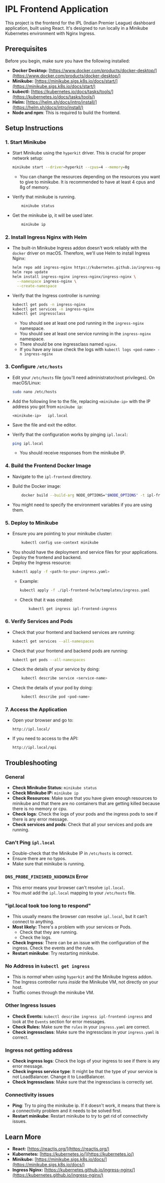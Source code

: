# IPL Frontend Application

This project is the frontend for the IPL (Indian Premier League) dashboard application, built using React. It's designed to run locally in a Minikube Kubernetes environment with Nginx Ingress.

## Prerequisites

Before you begin, make sure you have the following installed:

*   **Docker Desktop:** [https://www.docker.com/products/docker-desktop/](https://www.docker.com/products/docker-desktop/)
*   **Minikube:** [https://minikube.sigs.k8s.io/docs/start/](https://minikube.sigs.k8s.io/docs/start/)
*   **kubectl:** [https://kubernetes.io/docs/tasks/tools/](https://kubernetes.io/docs/tasks/tools/)
*   **Helm:** [https://helm.sh/docs/intro/install/](https://helm.sh/docs/intro/install/)
* **Node and npm**: This is required to build the frontend.

## Setup Instructions

### 1. Start Minikube

*   Start Minikube using the `hyperkit` driver. This is crucial for proper network setup:

    ```bash
    minikube start --driver=hyperkit --cpus=4 --memory=8g
    ```
    * You can change the resources depending on the resources you want to give to minikube. It is recommended to have at least 4 cpus and 8g of memory.

*   Verify that minikube is running.
    ```bash
        minikube status
    ```

* Get the minikube ip, it will be used later.
    ```bash
        minikube ip
    ```

### 2. Install Ingress Nginx with Helm

*   The built-in Minikube Ingress addon doesn't work reliably with the `docker` driver on macOS. Therefore, we'll use Helm to install Ingress Nginx:

    ```bash
    helm repo add ingress-nginx https://kubernetes.github.io/ingress-nginx
    helm repo update
    helm install ingress-nginx ingress-nginx/ingress-nginx \
      --namespace ingress-nginx \
      --create-namespace
    ```

*   Verify that the Ingress controller is running:

    ```bash
    kubectl get pods -n ingress-nginx
    kubectl get services -n ingress-nginx
    kubectl get ingressclass
    ```
    * You should see at least one pod running in the `ingress-nginx` namespace.
    * You should see at least one service running in the `ingress-nginx` namespace.
    * There should be one ingressclass named `nginx`.
    * If you have any issue check the logs with `kubectl logs <pod-name> -n ingress-nginx`

### 3. Configure `/etc/hosts`

*   Edit your `/etc/hosts` file (you'll need administrator/root privileges). On macOS/Linux:

    ```bash
    sudo nano /etc/hosts
    ```

*   Add the following line to the file, replacing `<minikube-ip>` with the IP address you got from `minikube ip`:

    ```
    <minikube-ip>   ipl.local
    ```

*   Save the file and exit the editor.

*   Verify that the configuration works by pinging `ipl.local`:

    ```bash
    ping ipl.local
    ```
    * You should receive responses from the minikube IP.

### 4. Build the Frontend Docker Image

*   Navigate to the `ipl-frontend` directory.

* Build the Docker image:
    ```bash
        docker build --build-arg NODE_OPTIONS="$NODE_OPTIONS" -t ipl-frontend-app .
    ```
* You might need to specify the environment variables if you are using them.

### 5. Deploy to Minikube

* Ensure you are pointing to your minikube cluster:
    ```bash
        kubectl config use-context minikube
    ```
* You should have the deployment and service files for your applications. Deploy the frontend and backend.
* Deploy the Ingress resource:
    ```bash
    kubectl apply -f <path-to-your-ingress.yaml>
    ```
    * Example:
      ```bash
      kubectl apply -f ./ipl-frontend-helm/templates/ingress.yaml
      ```
    * Check that it was created:
        ```bash
            kubectl get ingress ipl-frontend-ingress
        ```

### 6. Verify Services and Pods

*   Check that your frontend and backend services are running:

    ```bash
    kubectl get services --all-namespaces
    ```
*   Check that your frontend and backend pods are running:

    ```bash
    kubectl get pods --all-namespaces
    ```

* Check the details of your service by doing:
    ```bash
        kubectl describe service <service-name>
    ```
* Check the details of your pod by doing:
    ```bash
        kubectl describe pod <pod-name>
    ```

### 7. Access the Application

*   Open your browser and go to:

    ```
    http://ipl.local/
    ```
* If you need to access to the API:
    ```
    http://ipl.local/api
    ```

## Troubleshooting

### General

*   **Check Minikube Status:** `minikube status`
*   **Check Minikube IP:** `minikube ip`
*   **Check Resources**: Make sure that you have given enough resources to minikube and that there are no containers that are getting killed because there is no memory or cpu.
* **Check logs**: Check the logs of your pods and the ingress pods to see if there is any error message.
* **Check services and pods**: Check that all your services and pods are running.

### Can't Ping `ipl.local`

*   Double-check that the Minikube IP in `/etc/hosts` is correct.
*   Ensure there are no typos.
*   Make sure that minikube is running.

### `DNS_PROBE_FINISHED_NXDOMAIN` Error

*   This error means your browser can't resolve `ipl.local`.
*   You *must* add the `ipl.local` mapping to your `/etc/hosts` file.

### "ipl.local took too long to respond"

*   This usually means the browser *can* resolve `ipl.local`, but it can't connect to anything.
*   **Most likely:** There's a problem with your services or Pods.
    *   Check that they are running.
    * Check the logs.
* **Check Ingress**: There can be an issue with the configuration of the ingress. Check the events and the rules.
* **Restart minikube**: Try restarting minikube.

### No Address in `kubectl get ingress`

*   This is *normal* when using `hyperkit` and the Minikube Ingress addon.
*   The Ingress controller runs *inside* the Minikube VM, not directly on your host.
*   Traffic comes through the minikube VM.

### Other Ingress Issues

*   **Check Events:** `kubectl describe ingress ipl-frontend-ingress` and look at the `Events` section for error messages.
*   **Check Rules:** Make sure the `rules` in your `ingress.yaml` are correct.
* **Check ingressclass**: Make sure the ingressclass in your `ingress.yaml` is correct.

### Ingress not getting address

* **Check ingress logs**: Check the logs of your ingress to see if there is any error message.
* **Check ingress service type**: It might be that the type of your service is not LoadBalancer. Change it to LoadBalancer.
* **Check Ingressclass**: Make sure that the ingressclass is correctly set.

### Connectivity issues

* **Ping**: Try to ping the minikube ip. If it doesn't work, it means that there is a connectivity problem and it needs to be solved first.
* **Restart minikube**: Restart minikube to try to get rid of connectivity issues.

## Learn More

*   **React:** [https://reactjs.org/](https://reactjs.org/)
*   **Kubernetes:** [https://kubernetes.io/](https://kubernetes.io/)
*   **Minikube:** [https://minikube.sigs.k8s.io/docs/](https://minikube.sigs.k8s.io/docs/)
*   **Ingress Nginx:** [https://kubernetes.github.io/ingress-nginx/](https://kubernetes.github.io/ingress-nginx/)
